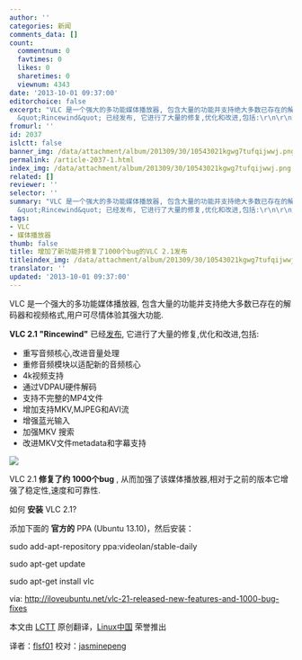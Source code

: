 ```yaml
---
author: ''
categories: 新闻
comments_data: []
count:
  commentnum: 0
  favtimes: 0
  likes: 0
  sharetimes: 0
  viewnum: 4343
date: '2013-10-01 09:37:00'
editorchoice: false
excerpt: "VLC 是一个强大的多功能媒体播放器, 包含大量的功能并支持绝大多数已存在的解码器和视频格式,用户可尽情体验其强大功能.\r\nVLC 2.1
  &quot;Rincewind&quot; 已经发布, 它进行了大量的修复,优化和改进,包括:\r\n\r\n重写音频核心,改进音  ..."
fromurl: ''
id: 2037
islctt: false
banner_img: /data/attachment/album/201309/30/10543021kgwg7tufqijwwj.png
permalink: /article-2037-1.html
index_img: /data/attachment/album/201309/30/10543021kgwg7tufqijwwj.png
related: []
reviewer: ''
selector: ''
summary: "VLC 是一个强大的多功能媒体播放器, 包含大量的功能并支持绝大多数已存在的解码器和视频格式,用户可尽情体验其强大功能.\r\nVLC 2.1
  &quot;Rincewind&quot; 已经发布, 它进行了大量的修复,优化和改进,包括:\r\n\r\n重写音频核心,改进音  ..."
tags:
- VLC
- 媒体播放器
thumb: false
title: 增加了新功能并修复了1000个bug的VLC 2.1发布
titleindex_img: /data/attachment/album/201309/30/10543021kgwg7tufqijwwj.png
translator: ''
updated: '2013-10-01 09:37:00'
---
```


VLC 是一个强大的多功能媒体播放器, 包含大量的功能并支持绝大多数已存在的解码器和视频格式,用户可尽情体验其强大功能.


**VLC 2.1 "Rincewind"** 已经[发布](http://www.videolan.org/vlc/releases/2.1.0.html), 它进行了大量的修复,优化和改进,包括:


* 重写音频核心,改进音量处理
* 重修音频模块以适配新的音频核心
* 4k视频支持
* 通过VDPAU硬件解码
* 支持不完整的MP4文件
* 增加支持MKV,MJPEG和AVI流
* 增强蓝光输入
* 加强MKV 搜索
* 改进MKV文件metadata和字幕支持


 


[![](/data/attachment/album/201309/30/10543021kgwg7tufqijwwj.png)](https://img.linux.net.cn/data/attachment/album/201309/30/10543021kgwg7tufqijwwj.png)


VLC 2.1 **修复了约 1000个bug** , 从而加强了该媒体播放器,相对于之前的版本它增强了稳定性,速度和可靠性.


如何 **安装** VLC 2.1?


添加下面的 **官方的** PPA (Ubuntu 13.10)，然后安装：


sudo add-apt-repository ppa:videolan/stable-daily


sudo apt-get update


sudo apt-get install vlc


 


via: <http://iloveubuntu.net/vlc-21-released-new-features-and-1000-bug-fixes>


本文由 [LCTT](https://github.com/LCTT/TranslateProject) 原创翻译，[Linux中国](http://linux.cn/portal.php) 荣誉推出


译者：[flsf01](http://linux.cn/space/flsf01) 校对：[jasminepeng](http://linux.cn/space/jasminepeng)